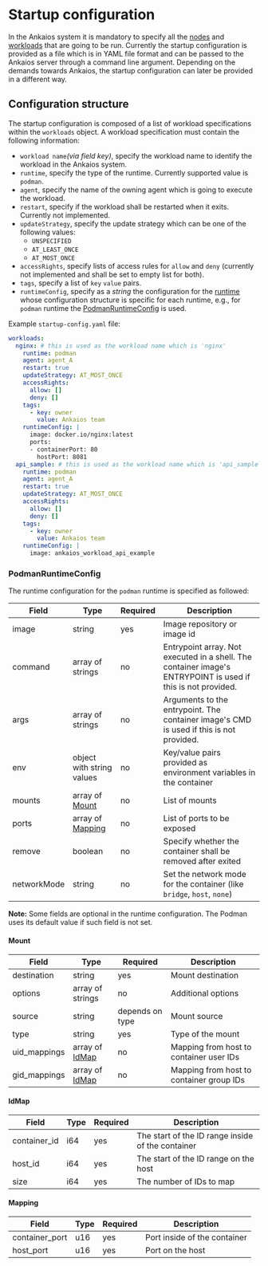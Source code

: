 # Startup configuration
In the Ankaios system it is mandatory to specify all the [nodes](./glossary.md#node) and [workloads](./glossary.md#workload) that are going to be run. Currently the startup configuration is provided as a file which is in YAML file format and can be passed to the Ankaios server through a command line argument. Depending on the demands towards Ankaios, the startup configuration can later be provided in a different way.

## Configuration structure
The startup configuration is composed of a list of workload specifications within the `workloads` object.
A workload specification must contain the following information:

* `workload name`_(via field key)_, specify the workload name to identify the workload in the Ankaios system.
* `runtime`, specify the type of the runtime. Currently supported value is `podman`.
* `agent`, specify the name of the owning agent which is going to execute the workload.
* `restart`, specify if the workload shall be restarted when it exits. Currently not implemented.
* `updateStrategy`, specify the update strategy which can be one of the following values:
    * `UNSPECIFIED`
    * `AT_LEAST_ONCE`
    * `AT_MOST_ONCE`
* `accessRights`, specify lists of access rules for `allow` and `deny` (currently not implemented and shall be set to empty list for both).
* `tags`, specify a list of `key` `value`  pairs.
* `runtimeConfig`, specify as a _string_ the configuration for the [runtime](./glossary.md#runtime) whose configuration structure is specific for each runtime, e.g., for `podman` runtime the [PodmanRuntimeConfig](#podmanruntimeconfig) is used.

Example `startup-config.yaml` file:
```yaml
workloads:
  nginx: # this is used as the workload name which is 'nginx'
    runtime: podman
    agent: agent_A
    restart: true
    updateStrategy: AT_MOST_ONCE
    accessRights:
      allow: []
      deny: []
    tags:
      - key: owner
        value: Ankaios team
    runtimeConfig: |
      image: docker.io/nginx:latest
      ports:
      - containerPort: 80
        hostPort: 8081
  api_sample: # this is used as the workload name which is 'api_sample'
    runtime: podman
    agent: agent_A
    restart: true
    updateStrategy: AT_MOST_ONCE
    accessRights:
      allow: []
      deny: []
    tags:
      - key: owner
        value: Ankaios team
    runtimeConfig: |
      image: ankaios_workload_api_example
```

### PodmanRuntimeConfig
The runtime configuration for the `podman` runtime is specified as followed:

| Field | Type | Required | Description |
| - | - | - | - |
| image | string | yes | Image repository or image id
| command | array of strings | no | Entrypoint array. Not executed in a shell. The container image's ENTRYPOINT is used if this is not provided.
| args | array of strings | no | Arguments to the entrypoint. The container image's CMD is used if this is not provided.
| env |  object with string values | no | Key/value pairs provided as environment variables in the container
| mounts | array of [Mount](#mount)| no | List of mounts
| ports | array of [Mapping](#mapping) | no | List of ports to be exposed
| remove | boolean | no | Specify whether the container shall be removed after exited
| networkMode | string | no | Set the network mode for the container (like `bridge`, `host`, `none`)

**Note:** Some fields are optional in the runtime configuration. The Podman uses its default value if such field is not set. 

#### Mount

| Field | Type | Required | Description |
| - | - | - | - |
| destination | string | yes | Mount destination |
| options | array of strings | no | Additional options |
| source | string | depends on type | Mount source |
| type | string | yes | Type of the mount |
| uid_mappings | array of [IdMap](#idmap) | no | Mapping from host to container user IDs |
| gid_mappings | array of [IdMap](#idmap) | no | Mapping from host to container group IDs |

#### IdMap

| Field | Type | Required | Description |
| - | - | - | - |
| container_id | i64 | yes | The start of the ID range inside of the container |
| host_id | i64 | yes | The start of the ID range on the host |
| size | i64 | yes | The number of IDs to map |

#### Mapping

| Field | Type | Required | Description |
| - | - | - | - |
| container_port |  u16| yes | Port inside of the container |
| host_port |  u16| yes | Port on the host |
